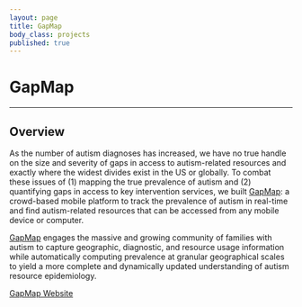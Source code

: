 ```yaml
---
layout: page
title: GapMap
body_class: projects
published: true
---
```


# GapMap
<hr>

## Overview
As the number of autism diagnoses has increased, we have no true handle on the size and severity of gaps in access to autism-related resources and exactly where the widest divides exist in the US or globally. To combat these issues of (1) mapping the true prevalence of autism and (2) quantifying gaps in access to key intervention services, we built [GapMap](https://gapmap.stanford.edu/): a crowd-based mobile platform to track the prevalence of autism in real-time and find autism-related resources that can be accessed from any mobile device or computer.

[GapMap](https://gapmap.stanford.edu/) engages the massive and growing community of families with autism to capture geographic, diagnostic, and resource usage information while automatically computing prevalence at granular geographical scales to yield a more complete and dynamically updated understanding of autism resource epidemiology.


[GapMap Website](https://gapmap.stanford.edu/)
